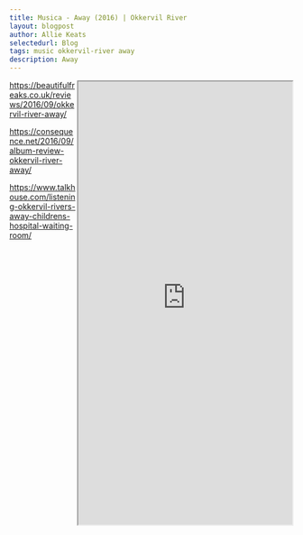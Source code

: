 ```yaml
---
title: Musica - Away (2016) | Okkervil River
layout: blogpost
author: Allie Keats
selectedurl: Blog
tags: music okkervil-river away
description: Away
---
```


<iframe align="right"
    class="ml-8 mb-8"
    style="width: 380px; height: 786px;" 
    src="https://bandcamp.com/EmbeddedPlayer/album=2262778999/size=large/bgcol=ffffff/linkcol=df7046/transparent=true/" 
    seamless>
        <a href="https://emperorx.bandcamp.com/album/western-teleport">Western Teleport by Emperor X</a>
</iframe>

https://beautifulfreaks.co.uk/reviews/2016/09/okkervil-river-away/

https://consequence.net/2016/09/album-review-okkervil-river-away/

https://www.talkhouse.com/listening-okkervil-rivers-away-childrens-hospital-waiting-room/

